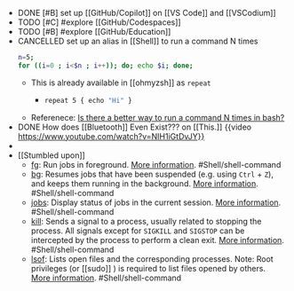 - DONE [#B] set up [[GitHub/Copilot]] on [[VS Code]] and [[VSCodium]]
- TODO [#C] #explore [[GitHub/Codespaces]]
- TODO [#B] #explore [[GitHub/Education]]
- CANCELLED set up an alias in [[Shell]] to run a command N times
  ```bash
  n=5;
  for ((i=0 ; i<$n ; i++)); do; echo $i; done;
  ```
	- This is already available in [[ohmyzsh]] as `repeat`
		- ```bash
		  repeat 5 { echo "Hi" }
		  ```
	- Referenece:
	  [Is there a better way to run a command N times in bash?](https://stackoverflow.com/a/3737773/7753274)
- DONE How does [[Bluetooth]] Even Exist??? on [[This.]]
  {{video https://www.youtube.com/watch?v=NIH1iGtDvJY}}
-
- [[Stumbled upon]]
	- [fg](https://command-not-found.com/fg): Run jobs in foreground. [More information](https://manned.org/fg). #Shell/shell-command
	- [bg](https://command-not-found.com/bg): Resumes jobs that have been suspended (e.g. using `Ctrl` + `Z`), and keeps them running in the background. [More information](https://manned.org/bg). #Shell/shell-command
	- [jobs](https://command-not-found.com/jobs): Display status of jobs in the current session. [More information](https://manned.org/jobs). #Shell/shell-command
	- [kill](https://command-not-found.com/kill): Sends a signal to a process, usually related to stopping the process. All signals except for `SIGKILL` and `SIGSTOP` can be intercepted by the process to perform a clean exit. [More information](https://manned.org/kill). #Shell/shell-command
	- [lsof](https://command-not-found.com/lsof): Lists open files and the corresponding processes. Note: Root privileges (or [[sudo]] ) is required to list files opened by others. [More information](https://manned.org/lsof). #Shell/shell-command